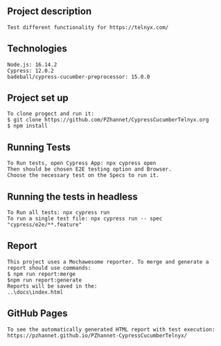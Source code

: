 ## Project description
    Test different functionality for https://telnyx.com/

## Technologies
    Node.js: 16.14.2
    Cypress: 12.0.2
    badeball/cypress-cucumber-preprocessor: 15.0.0

## Project set up 
    To clone progect and run it: 
    $ git clone https://github.com/PZhannet/CypressCucumberTelnyx.org
    $ npm install

## Running Tests
    To Run tests, open Cypress App: npx cypress open
    Then should be chosen E2E testing option and Browser. 
    Choose the necessary test on the Specs to run it.

## Running the tests in headless
    To Run all tests: npx cypress run
    To run a single test file: npx cypress run -- spec "cypress/e2e/**.feature"

## Report
    This project uses a Mochawesome reporter. To merge and generate a report should use commands:
    $ npm run report:merge
    $npm run report:generate
    Reports will be saved in the:
    ..\docs\index.html
## GitHub Pages
    To see the automatically generated HTML report with test execution:
    https://pzhannet.github.io/PZhannet-CypressCucumberTelnyx/
    